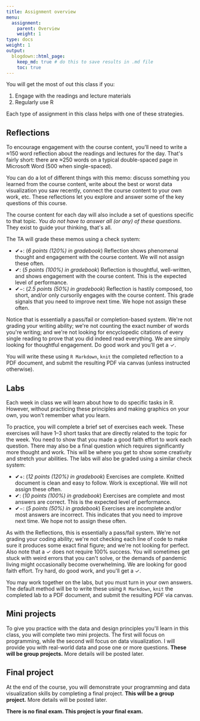 ```yaml
---
title: Assignment overview
menu:
  assignment:
    parent: Overview
    weight: 1
type: docs
weight: 1
output:
  blogdown::html_page:
    keep_md: true # do this to save results in .md file
    toc: true
---
```


You will get the most of out this class if you:

1. Engage with the readings and lecture materials
2. Regularly use R

Each type of assignment in this class helps with one of these strategies.


## Reflections

To encourage engagement with the course content, you'll need to write a ≈150 word reflection about the readings and lectures for the day. That's fairly short: there are ≈250 words on a typical double-spaced page in Microsoft Word (500 when single-spaced). 

You can do a lot of different things with this memo: discuss something you learned from the course content, write about the best or worst data visualization you saw recently, connect the course content to your own work, etc. These reflections let you explore and answer some of the key questions of this course.

<!-- - What is truth? How is truth related to visualization? -->
<!-- - Why do we visualize data? -->
<!-- - What makes a great visualization? What makes a bad visualization? -->
<!-- - How do you choose which kind of visualization to use? -->
<!-- - What is the role of stories in presenting analysis? -->

The course content for each day will also include a set of questions specific to that topic. *You do not have to answer all (or any) of these questions*. They exist to guide your thinking, that's all.

The TA will grade these memos using a check system:

- ✔+: (*6 points (120%) in gradebook*) Reflection shows phenomenal thought and engagement with the course content. We will not assign these often.
- ✔: (*5 points (100%) in gradebook*) Reflection is thoughtful, well-written, and shows engagement with the course content. This is the expected level of performance.
- ✔−: (*2.5 points (50%) in gradebook*) Reflection is hastily composed, too short, and/or only cursorily engages with the course content. This grade signals that you need to improve next time. We hope not assign these often.

Notice that is essentially a pass/fail or completion-based system. We're not grading your writing ability; we're not counting the exact number of words you're writing; and we're not looking for encyclopedic citations of every single reading to prove that you did indeed read everything. We are simply looking for thoughtful engagement. Do good work and you'll get a ✓.

You will write these using `R Markdown`, `knit` the completed reflection to a PDF document, and submit the resulting PDF via canvas (unless instructed otherwise).


## Labs

Each week in class we will learn about how to do specific tasks in R. However, without practicing these principles and making graphics on your own, you won't remember what you learn.

To practice, you will complete a brief set of exercises each week. These exercises will have 1–3 short tasks that are directly related to the topic for the week. You need to show that you made a good faith effort to work each question. There may also be a final question which requires significantly more thought and work. This will be where you get to show some creativity and stretch your abilities. The labs will also be graded using a similar check system:

- ✔+: (*12 points (120%) in gradebook*) Exercises are complete. Knitted document is clean and easy to follow. Work is exceptional. We will not assign these often.
- ✔: (*10 points (100%) in gradebook*) Exercises are complete and most answers are correct. This is the expected level of performance.
- ✔−: (*5 points (50%) in gradebook*) Exercises are incomplete and/or most answers are incorrect. This indicates that you need to improve next time. We hope not to assign these often.

As with the Reflections, this is essentially a pass/fail system. We're not grading your coding ability; we're not checking each line of code to make sure it produces some exact final figure; and we're not looking for perfect. Also note that a ✓ does not require 100% success. You will sometimes get stuck with weird errors that you can't solve, or the demands of pandemic living might occasionally become overwhelming. We are looking for good faith effort. Try hard, do good work, and you'll get a ✓.

You may work together on the labs, but you must turn in your own answers. The default method will be to write these using `R Markdown`, `knit` the completed lab to a PDF document, and submit the resulting PDF via canvas.


## Mini projects

To give you practice with the data and design principles you'll learn in this class, you will complete two mini projects. The first will focus on programming, while the second will focus on data visualization. I will provide you with real-world data and pose one or more questions. **These will be group projects.** More details will be posted later.

<!-- The mini projects will be graded using a check system: -->

<!-- - ✔+: (*85 points (≈115%) in gradebook*) Project is phenomenally well-designed and uses advanced R techniques. The project uncovers an important story that is not readily apparent from just looking at the raw data. I will not assign these often. -->
<!-- - ✔: (*75 points (100%) in gradebook*) Project is fine, follows most design principles, answers a question from the data, and uses R correctly. This is the expected level of performance. -->
<!-- - ✔−: (*37.5 points (50%) in gradebook*) Project is missing large components, is poorly designed, does not answer a relevant question, and/or uses R incorrectly. This indicates that you need to improve next time. I will hopefully not assign these often. -->

<!-- Because these mini projects give you practice for the final project, I will provide you with substantial feedback on your design and code. -->


## Final project

At the end of the course, you will demonstrate your programming and data visualization skills by completing a final project. **This will be a group project.** More details will be posted later.

<!-- [Complete details for the final project (including past examples of excellent projects) are here.](/assignment/final-project/) -->

**There is no final exam. This project is your final exam.**

<!-- The project will ***not*** be graded using a check system. Instead I will use a rubric to grade four elements of your project: -->

<!-- 1. Technical skills -->
<!-- 2. Visual design -->
<!-- 3. Truth and beauty -->
<!-- 4. Story -->

<!-- If you've engaged with the course content and completed the exercises and mini projects throughout the course, you should do just fine with the final project. -->
